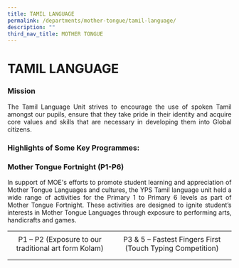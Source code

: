 ```yaml
---
title: TAMIL LANGUAGE
permalink: /departments/mother-tongue/tamil-language/
description: ""
third_nav_title: MOTHER TONGUE
---
```

# TAMIL LANGUAGE

### Mission 

<p style="text-align: justify;">The Tamil Language Unit strives to encourage the use of spoken Tamil amongst our pupils, ensure that they take pride in their identity and acquire core values and skills that are necessary in developing them into Global citizens.  </p>

### Highlights of Some Key Programmes:


### Mother Tongue Fortnight (P1-P6)

<p style="text-align: justify;">In support of MOE's efforts to promote student learning and appreciation of Mother Tongue Languages and cultures, the YPS Tamil language unit held a wide range of activities for the Primary 1 to Primary 6 levels as part of Mother Tongue Fortnight. These activities are designed to ignite student’s interests in Mother Tongue Languages through exposure to performing arts, handicrafts and games.</p>

|   |   |
|:-:|:-:|
|   |   |
|  P1 – P2 (Exposure to our traditional art form Kolam)  | P3 & 5 – Fastest Fingers First (Touch Typing Competition)    |
|   |   |
|   |   |